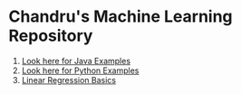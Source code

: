 # Chandru's Machine Learning Repository

1. [Look here for Java Examples](java)
1. [Look here for Python Examples](python)
1. [Linear Regression Basics](https://saylordotorg.github.io/text_introductory-statistics/s14-01-linear-relationships-between-v.html)
